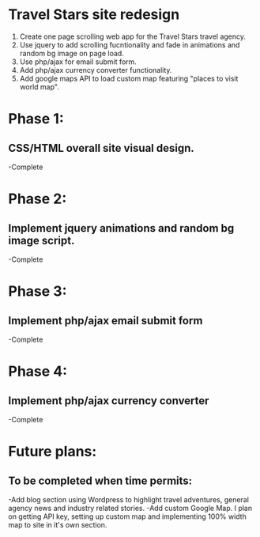 <h1>Travel Stars site redesign</h1>

1. Create one page scrolling web app for the Travel Stars travel agency.
2. Use jquery to add scrolling fucntionality and fade in animations and random bg image on page load.
3. Use php/ajax for email submit form.
4. Add php/ajax currency converter functionality.
5. Add google maps API to load custom map featuring "places to visit world map".

<h1>Phase 1:</h1>
<h2>CSS/HTML overall site visual design.</h2>
-Complete

<h1>Phase 2:</h1>
<h2>Implement jquery animations and random bg image script.</h2>
-Complete

<h1>Phase 3:</h1>
<h2>Implement php/ajax email submit form</h2>
-Complete

<h1>Phase 4:</h1>
<h2>Implement php/ajax currency converter</h2>
-Complete


<h1>Future plans:</h1>
<h2>To be completed when time permits:</h2>
-Add blog section using Wordpress to highlight travel adventures, general agency news and industry related stories.
-Add custom Google Map. I plan on getting API key, setting up custom map and implementing 100% width map to site in it's own section.
